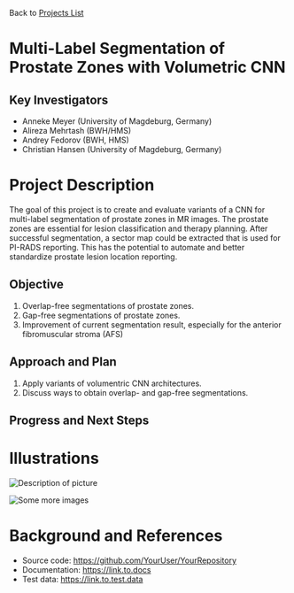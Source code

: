 Back to [Projects List](../../README.md#ProjectsList)

# Multi-Label Segmentation of Prostate Zones with Volumetric CNN

## Key Investigators

- Anneke Meyer (University of Magdeburg, Germany)
- Alireza Mehrtash (BWH/HMS)
- Andrey Fedorov (BWH, HMS)
- Christian Hansen (University of Magdeburg, Germany)

# Project Description

The goal of this project is to create and evaluate variants of a CNN for multi-label segmentation of prostate zones in MR images. The prostate zones are essential for lesion classification and therapy planning. 
After successful segmentation, a sector map could be extracted that is used for PI-RADS reporting. This has the potential to automate and better standardize prostate lesion location reporting.

## Objective

1. Overlap-free segmentations of prostate zones.
1. Gap-free segmentations of prostate zones.
1. Improvement of current segmentation result, especially for the anterior fibromuscular stroma (AFS)

## Approach and Plan

1. Apply variants of volumentric CNN architectures.
1. Discuss ways to obtain overlap- and gap-free segmentations.

## Progress and Next Steps

<!--Describe progress and next steps in a few bullet points as you are making progress.-->

# Illustrations

<!--Add pictures and links to videos that demonstrate what has been accomplished.-->

![Description of picture](Example2.jpg)

![Some more images](Example2.jpg)

# Background and References

<!--Use this space for information that may help people better understand your project, like links to papers, source code, or data.-->

- Source code: https://github.com/YourUser/YourRepository
- Documentation: https://link.to.docs
- Test data: https://link.to.test.data

